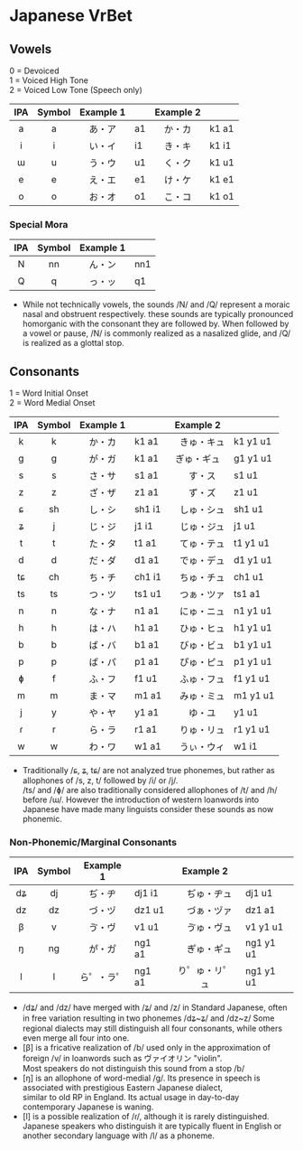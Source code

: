 # Japanese VrBet

## Vowels
0 = Devoiced  
1 = Voiced High Tone  
2 = Voiced Low Tone (Speech only)  


| IPA | Symbol | Example 1 |   | Example 2 |       |
|:---:|:------:|:---------:|:--|:---------:|:------|
|  a  |   a    |   あ・ア  | a1 |   か・カ  | k1 a1 |
|  i  |   i    |   い・イ  | i1 |   き・キ  | k1 i1 |
|  ɯ  |   u    |   う・ウ  | u1 |   く・ク  | k1 u1 |
|  e  |   e    |   え・エ  | e1 |   け・ケ  | k1 e1 |
|  o  |   o    |   お・オ  | o1 |   こ・コ  | k1 o1 |

### Special Mora

| IPA | Symbol | Example 1 |    |
|:---:|:------:|:---------:|:---|
|  N  |   nn   |   ん・ン  | nn1 |
|  Q  |   q    |   っ・ッ  | q1  |

- While not technically vowels, the sounds /N/ and /Q/ represent a moraic nasal and obstruent respectively.
  these sounds are typically pronounced homorganic with the consonant they are followed by. When followed by a vowel or pause,
  /N/ is commonly realized as a nasalized glide, and /Q/ is realized as a glottal stop.

 ## Consonants
  
1 = Word Initial Onset  
2 = Word Medial Onset  

| IPA  | Symbol | Example 1 |        | Example 2 |        |
|:----:|:------:|:---------:|:-------|:----------:|:------|
|  k   |   k    |   か・カ   | k1 a1  |　きゅ・キュ | k1 y1 u1 |
|  g   |   g    |   が・ガ   | k1 a1  |  ぎゅ・ギュ | g1 y1 u1 |
|  s   |   s    |   さ・サ   | s1 a1  |　す・ス     | s1 u1 |
|  z   |   z    |   ざ・ザ   | z1 a1  |　ず・ズ     | z1 u1 |
|  ɕ   |   sh   |   し・シ   | sh1 i1 |　しゅ・シュ | sh1 u1 |
|  ʑ   |   j    |   じ・ジ   | j1 i1  |　じゅ・ジュ | j1 u1 |
|  t   |   t    |   た・タ   | t1 a1  |　てゅ・テュ | t1 y1 u1 |
|  d   |   d    |   だ・ダ   | d1 a1  |　でゅ・デュ | d1 y1 u1 |
|  tɕ  |   ch   |   ち・チ   | ch1 i1 |　ちゅ・チュ | ch1 u1 |
|  ts  |   ts   |   つ・ツ   | ts1 u1 |　つぁ・ツァ | ts1 a1 |
|  n   |   n    |   な・ナ   | n1 a1  |　にゅ・ニュ | n1 y1 u1 |
|  h   |   h    |   は・ハ   | h1 a1  |　ひゅ・ヒュ | h1 y1 u1 |
|  b   |   b    |   ば・バ   | b1 a1  |　びゅ・ビュ | b1 y1 u1 |
|  p   |   p    |   ぱ・パ   | p1 a1  |　ぴゅ・ピュ | p1 y1 u1 |
|  ɸ   |   f    |   ふ・フ   | f1 u1  |　ふゅ・フュ | f1 y1 u1 |
|  m   |   m    |   ま・マ   | m1 a1  |　みゅ・ミュ | m1 y1 u1 |
|  j   |   y    |   や・ヤ   | y1 a1  |　ゆ・ユ     | y1 u1 |
|  ɾ   |   r    |   ら・ラ   | r1 a1  |　りゅ・リュ | r1 y1 u1 |
|  w   |   w    |   わ・ワ   | w1 a1  |　うぃ・ウィ | w1 i1 |

- Traditionally /ɕ, ʑ, tɕ/ are not analyzed true phonemes, but rather as allophones of /s, z, t/ followed by /i/ or /j/.  
  /ts/ and /ɸ/ are also traditionally considered allophones of /t/ and /h/ before /ɯ/.
  However the introduction of western loanwords into Japanese have made many linguists consider these sounds as now phonemic.

### Non-Phonemic/Marginal Consonants

| IPA  | Symbol | Example 1 |        | Example 2  |        |
|:----:|:------:|:---------:|:-------|:----------:|:-------|
|  dʑ  |   dj   |   ぢ・ヂ   | dj1 i1 |　ぢゅ・ヂュ | dj1 u1 |
|  dz  |   dz   |   づ・ヅ   | dz1 u1 |　づぁ・ヅァ | dz1 a1 |
|  β   |   v    |   ゔ・ヴ   | v1 u1  |　ゔゅ・ヴュ | v1 y1 u1 |
|  ŋ   |   ng   |   か゚・カ゚   | ng1 a1 |　き゚ゅ・キ゚ュ | ng1 y1 u1 |
|  l   |   l    |  ら゜・ラ゜| ng1 a1 | り゜ゅ・リ゜ュ | ng1 y1 u1 |

- /dʑ/ and /dz/ have merged with /ʑ/ and /z/ in Standard Japanese, often in free variation resulting in two phonemes /dʑ~ʑ/ and /dz~z/
  Some regional dialects may still distinguish all four consonants, while others even merge all four into one.
- [β] is a fricative realization of /b/ used only in the approximation of foreign /v/ in loanwords such as ヴァイオリン "violin".  
  Most speakers do not distinguish this sound from a stop /b/
- [ŋ] is an allophone of word-medial /g/. Its presence in speech is associated with prestigious Eastern Japanese dialect,  
  similar to old RP in England. Its actual usage in day-to-day contemporary Japanese is waning.
- [l] is a possible realization of /ɾ/, although it is rarely distinguished.  
  Japanese speakers who distinguish it are typically fluent in English or another secondary language with /l/ as a phoneme.
  
  
  
